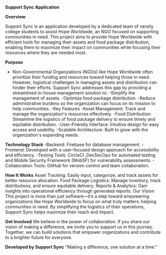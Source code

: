 **Support Sync Application**

**Overview**

Support Sync is an application developed by a dedicated team of varsity college students to assist Hope Worldwide, an NGO focused on supporting communities in need. This project aims to provide Hope Worldwide with efficient tools for managing their assets and food package distribution, enabling them to maximize their impact on communities while focusing their resources where they are needed most.

**Purpose**
  - Non-Governmental Organizations (NGOs) like Hope Worldwide often prioritize their funding and resources toward helping those in need. However, logistical challenges in managing assets and distribution can hinder their efforts. Support Sync addresses this gap by providing a streamlined in-house management solution to:
-Simplify the management of assets.
-Optimize food package distribution.
-Reduce administrative burdens so the organization can focus on its mission to help communities.
-Key Features
-Asset Management: Track and manage the organization's resources effectively.
-Food Distribution: Streamline the logistics of food package delivery to ensure timely and equitable distribution.
-User-Friendly Interface: Intuitive design for easy access and usability.
-Scalable Architecture: Built to grow with the organization's expanding needs.

 **Technology Stack**
-Backend: Firebase for database management.
-Frontend: Developed with a user-focused design approach for accessibility and efficiency.
-Testing Tools: CircleCI ,DevSecOps for automated testing and Mobile Security Framework (MobSF) for vulnerability assessments.
-Collaboration Tools: GitHub for version control and team collaboration.

**How It Works**
Asset Tracking: Easily input, categorize, and track assets for better resource allocation.
Food Package Logistics: Manage inventory, track distributions, and ensure equitable delivery.
Reports & Analytics: Gain insights into operational efficiency through generated reports.
Our Vision
This project is more than just software—it’s a step toward empowering organizations like Hope Worldwide to focus on what truly matters: helping communities in need. By simplifying the logistics of their operations, Support Sync helps maximize their reach and impact.

**Get Involved**
We believe in the power of collaboration. If you share our vision of making a difference, we invite you to support us in this journey. Together, we can build solutions that empower organizations and contribute to a brighter future for everyone.

**Developed by Support Sync**
"Making a difference, one solution at a time."
